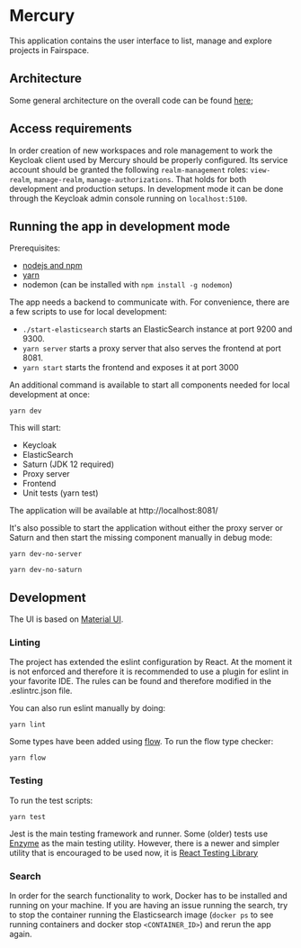 # Mercury

This application contains the user interface to list, manage and 
explore projects in Fairspace.


## Architecture

Some general architecture on the overall code can be found [here](./architecture.md);


## Access requirements

In order creation of new workspaces and role management to work the Keycloak client used by Mercury should be properly configured.
Its service account should be granted the following `realm-management` roles: `view-realm`, `manage-realm`, `manage-authorizations`.
That holds for both development and production setups.
In development mode it can be done through the Keycloak admin console running on `localhost:5100`. 

## Running the app in development mode

Prerequisites:

- [nodejs and npm](https://www.npmjs.com/get-npm)
- [yarn](https://yarnpkg.com/lang/en/)
- nodemon (can be installed with `npm install -g nodemon`)

The app needs a backend to communicate with. For convenience, there are a few scripts to use for local development:

- `./start-elasticsearch` starts an ElasticSearch instance at port 9200 and 9300.
- `yarn server` starts a proxy server that also serves the frontend at port 8081.
- `yarn start` starts the frontend and exposes it at port 3000

An additional command is available to start all components needed for local development at once:  
```
yarn dev
``` 

This will start:
- Keycloak
- ElasticSearch
- Saturn (JDK 12 required)
- Proxy server
- Frontend
- Unit tests (yarn test)

The application will be available at http://localhost:8081/

It's also possible to start the application without either the proxy server or Saturn and then start the missing component manually in debug mode:

`yarn dev-no-server`

`yarn dev-no-saturn`


## Development

The UI is based on [Material UI](https://material-ui.com/).

### Linting

The project has extended the eslint configuration by React. At the moment it is not enforced and therefore it is recommended to use a plugin for eslint in your favorite IDE. The rules can be found and therefore modified in the .eslintrc.json file.

You can also run eslint manually by doing:  
```
yarn lint
```

Some types have been added using [flow]. To run the flow type checker:
```
yarn flow
```


### Testing

To run the test scripts:  
```
yarn test
```

Jest is the main testing framework and runner. Some (older) tests use [Enzyme](https://airbnb.io/enzyme/) as the main testing utility. However, there is a newer and simpler utility that is encouraged to be used now, it is [React Testing Library](https://github.com/testing-library/react-testing-library) 


### Search

In order for the search functionality to work, Docker has to be installed and running on your machine.
If you are having an issue running the search, try to stop the container running the Elasticsearch image (`docker ps` to see running containers and docker stop `<CONTAINER_ID>`) and rerun the app again.


[flow]: https://flow.org/en/docs/lang/
